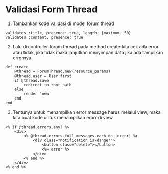 # Validasi Form Thread

1. Tambahkan kode validasi di model forum thread

```
validates :title, presence: true, length: {maximum: 50}
validates :content, presence: true
```

2. Lalu di controller forum thread pada method create kita cek ada error atau tidak, jika tidak maka lanjutkan menyimpan data jika ada tampilkan errornya

```
def create
    @thread = ForumThread.new(resource_params)
    @thread.user = User.first
    if @thread.save
        redirect_to root_path
    else
        render 'new'
    end
end
```

3. Tentunya untuk menampilkan error message harus melalui view, maka kita buat kode untuk menampilkan erorr di view

```
<% if @thread.errors.any? %>
    <div>
        <% @thread.errors.full_messages.each do |error| %>
            <div class="notification is-danger">
                <button class="delete"></button>
                <%= error %>
            </div>
        <% end %>
    </div>
<% end %>
```
